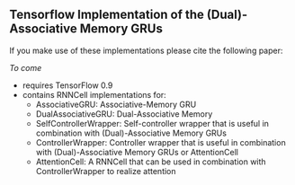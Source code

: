 ## Tensorflow Implementation of the (Dual)-Associative Memory GRUs

If you make use of these implementations please cite the following paper:

*To come*

* requires TensorFlow 0.9
* contains RNNCell implementations for:
  * AssociativeGRU: Associative-Memory GRU
  * DualAssociativeGRU: Dual-Associative Memory
  * SelfControllerWrapper: Self-controller wrapper that is useful in combination with (Dual)-Associative Memory GRUs 
  * ControllerWrapper: Controller wrapper that is useful in combination with (Dual)-Associative Memory GRUs or AttentionCell
  * AttentionCell: A RNNCell that can be used in combination with ControllerWrapper to realize attention
   
